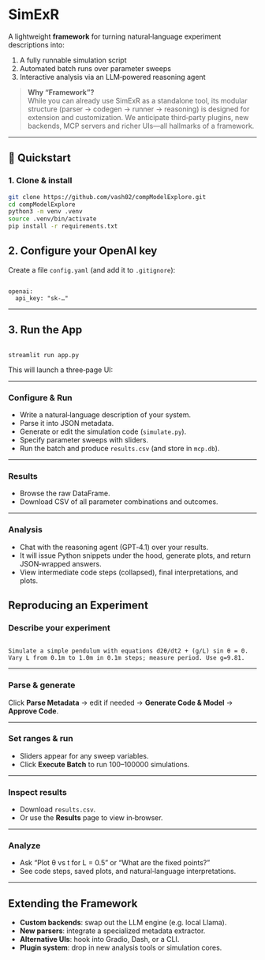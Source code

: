 # SimExR

A lightweight **framework** for turning natural‑language experiment descriptions into:  
1. A fully runnable simulation script  
2. Automated batch runs over parameter sweeps  
3. Interactive analysis via an LLM‑powered reasoning agent  

> **Why “Framework”?**  
> While you can already use SimExR as a standalone tool, its modular structure (parser → codegen → runner → reasoning) is designed for extension and customization. 
> We anticipate third‑party plugins, new backends, MCP servers and richer UIs—all hallmarks of a framework.

---

## 🚀 Quickstart

### 1. Clone & install

```bash
git clone https://github.com/vash02/compModelExplore.git
cd compModelExplore
python3 -m venv .venv
source .venv/bin/activate
pip install -r requirements.txt
```

## 2. Configure your OpenAI key

Create a file `config.yaml` (and add it to `.gitignore`):

<pre><code class="language-yaml">
openai:
  api_key: "sk-…"
</code></pre>

---

## 3. Run the App

<pre><code class="language-bash">
streamlit run app.py
</code></pre>

This will launch a three‑page UI:

---

### **Configure & Run**

- Write a natural‑language description of your system.
- Parse it into JSON metadata.
- Generate or edit the simulation code (`simulate.py`).
- Specify parameter sweeps with sliders.
- Run the batch and produce `results.csv` (and store in `mcp.db`).

---

### **Results**

- Browse the raw DataFrame.
- Download CSV of all parameter combinations and outcomes.

---

### **Analysis**

- Chat with the reasoning agent (GPT‑4.1) over your results.
- It will issue Python snippets under the hood, generate plots, and return JSON‑wrapped answers.
- View intermediate code steps (collapsed), final interpretations, and plots.

## **Reproducing an Experiment**

### Describe your experiment

<pre><code class="language-text">
Simulate a simple pendulum with equations d2θ/dt2 + (g/L) sin θ = 0.  
Vary L from 0.1m to 1.0m in 0.1m steps; measure period. Use g=9.81.  
</code></pre>

---

### Parse & generate

Click **Parse Metadata** → edit if needed → **Generate Code & Model** → **Approve Code**.

---

### Set ranges & run

- Sliders appear for any sweep variables.
- Click **Execute Batch** to run 100–100000 simulations.

---

### Inspect results

- Download `results.csv`.
- Or use the **Results** page to view in‑browser.

---

### Analyze

- Ask “Plot θ vs t for L = 0.5” or “What are the fixed points?”
- See code steps, saved plots, and natural‑language interpretations.

---

## Extending the Framework

- **Custom backends**: swap out the LLM engine (e.g. local Llama).
- **New parsers**: integrate a specialized metadata extractor.
- **Alternative UIs**: hook into Gradio, Dash, or a CLI.
- **Plugin system**: drop in new analysis tools or simulation cores.
